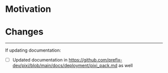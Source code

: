 # Motivation

<!-- Why is this change necessary? Link issues here if applicable. -->

# Changes

<!-- What changes have been performed? -->

---

If updating documentation:

- [ ] Updated documentation in https://github.com/prefix-dev/pixi/blob/main/docs/deployment/pixi_pack.md as well
